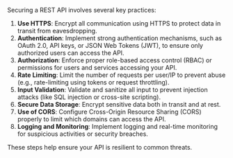 Securing a REST API involves several key practices:

1. **Use HTTPS**: Encrypt all communication using HTTPS to protect data in transit from eavesdropping.
2. **Authentication**: Implement strong authentication mechanisms, such as OAuth 2.0, API keys, or JSON Web Tokens (JWT), to ensure only authorized users can access the API.
3. **Authorization**: Enforce proper role-based access control (RBAC) or permissions for users and services accessing your API.
4. **Rate Limiting**: Limit the number of requests per user/IP to prevent abuse (e.g., rate-limiting using tokens or request throttling).
5. **Input Validation**: Validate and sanitize all input to prevent injection attacks (like SQL injection or cross-site scripting).
6. **Secure Data Storage**: Encrypt sensitive data both in transit and at rest.
7. **Use of CORS**: Configure Cross-Origin Resource Sharing (CORS) properly to limit which domains can access the API.
8. **Logging and Monitoring**: Implement logging and real-time monitoring for suspicious activities or security breaches.

These steps help ensure your API is resilient to common threats.
